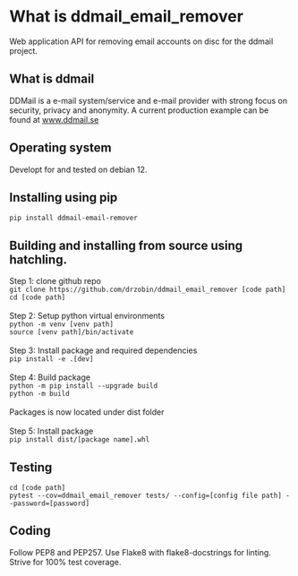 # What is ddmail_email_remover
Web application API for removing email accounts on disc for the ddmail project.

## What is ddmail
DDMail is a e-mail system/service and e-mail provider with strong focus on security, privacy and anonymity. A current production example can be found at www.ddmail.se

## Operating system
Developt for and tested on debian 12.

## Installing using pip
`pip install ddmail-email-remover`

## Building and installing from source using hatchling.
Step 1: clone github repo<br>
`git clone https://github.com/drzobin/ddmail_email_remover [code path]`<br>
`cd [code path]`<br>
<br>
Step 2: Setup python virtual environments<br>
`python -m venv [venv path]`<br>
`source [venv path]/bin/activate`<br>
<br>
Step 3: Install package and required dependencies<br>
`pip install -e .[dev]`<br>
<br>
Step 4: Build package<br>
`python -m pip install --upgrade build`<br>
`python -m build `<br><br>
Packages is now located under dist folder<br>
<br>
Step 5: Install package<br>
`pip install dist/[package name].whl`

## Testing
`cd [code path]`<br>
`pytest --cov=ddmail_email_remover tests/ --config=[config file path] --password=[password]`

## Coding
Follow PEP8 and PEP257. Use Flake8 with flake8-docstrings for linting. Strive for 100% test coverage.

